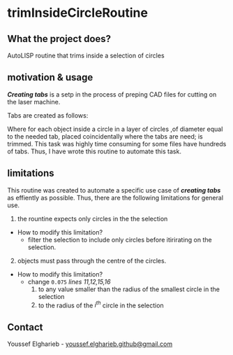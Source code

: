 # trimInsideCircleRoutine

## What the project does?
AutoLISP routine that trims inside a selection of circles

## motivation & usage
***Creating tabs*** is a setp in the process of preping CAD files for cutting on the laser machine. 

Tabs are created as follows:

Where for each object inside a circle in a layer of circles ,of diameter equal to the needed tab, placed coincidentally where the tabs are need; is trimmed. 
This task was highly time consuming for some files have hundreds of tabs. Thus, I have wrote this routine to automate this task.



## limitations
This routine was created to automate a specific use case of ***creating tabs*** as effiently as possible. Thus, there are the following limitations for general use.

1. the rountine expects only circles in the the selection
  - How to modify this limitation?
    - filter the selection to include only circles before itirirating on the selection.

2. objects must pass through the centre of the circles.
  - How to modify this limitation?
    - change `0.075`  *lines 11,12,15,16*
      1.  to any value smaller than the radius of the smallest circle in the selection 
      2.  to the radius of the _i<sup>th</sup>_ circle in the selection
     

## Contact
Youssef Elgharieb - youssef.elgharieb.github@gmail.com
